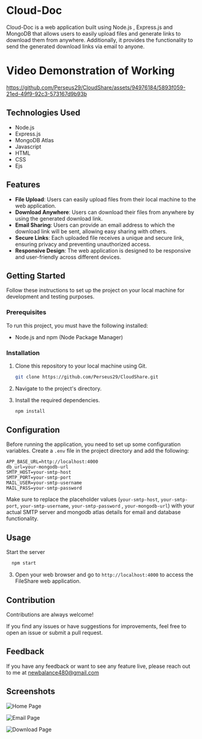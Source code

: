 # Cloud-Doc
Cloud-Doc is a web application built using Node.js , Express.js and MongoDB that allows users to easily upload files and generate links to download them from anywhere. Additionally, it provides the functionality to send the generated download links via email to anyone.

# Video Demonstration of Working

https://github.com/Perseus29/CloudShare/assets/94976184/5893f059-21ed-49f9-92c3-573167d9b93b


## Technologies Used

- Node.js
- Express.js
- MongoDB Atlas
- Javascript
- HTML
- CSS
- Ejs

## Features
- **File Upload**: Users can easily upload files from their local machine to the web application.
- **Download Anywhere**: Users can download their files from anywhere by using the generated download link.
- **Email Sharing**: Users can provide an email address to which the download link will be sent, allowing easy sharing with others.
- **Secure Links**: Each uploaded file receives a unique and secure link, ensuring privacy and preventing unauthorized access.
- **Responsive Design**: The web application is designed to be responsive and user-friendly across different devices.



## Getting Started

Follow these instructions to set up the project on your local machine for development and testing purposes.

### Prerequisites

To run this project, you must have the following installed:

- Node.js and npm (Node Package Manager)

### Installation

1. Clone this repository to your local machine using Git.
   ```bash
   git clone https://github.com/Perseus29/CloudShare.git
   ```

2. Navigate to the project's directory.


3. Install the required dependencies.
   ```bash
   npm install
   ```

## Configuration

Before running the application, you need to set up some configuration variables. Create a `.env` file in the project directory and add the following:

```env
APP_BASE_URL=http://localhost:4000
db_url=your-mongodb-url
SMTP_HOST=your-smtp-host
SMTP_PORT=your-smtp-port
MAIL_USER=your-smtp-username
MAIL_PASS=your-smtp-password
```

Make sure to replace the placeholder values (`your-smtp-host`, `your-smtp-port`, `your-smtp-username`, `your-smtp-password` , `your-mongodb-url`) with your actual SMTP server and mongodb atlas details for email and database functionality.

## Usage

Start the server
```bash
  npm start
```

3. Open your web browser and go to `http://localhost:4000` to access the FileShare web application.



## Contribution

Contributions are always welcome!

If you find any issues or have suggestions for improvements, feel free to open an issue or submit a pull request.

## Feedback

If you have any feedback or want to see any feature live, please reach out to me at newbalance480@gmail.com

## Screenshots

![Home Page](https://github.com/Perseus29/CloudShare/assets/94976184/8a730a0c-cbf6-4849-9e7b-83b4981abeaa)

![Email Page](https://github.com/Perseus29/CloudShare/assets/94976184/e308b122-fa81-42a1-af46-75d533a9ba0e)

![Download Page](https://github.com/Perseus29/CloudShare/assets/94976184/d9c14918-3f49-4b83-b1ca-1133e30e2f68)

